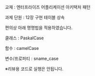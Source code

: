 교재 : 엔터프라이즈 어플리케이션 아키택처 패턴

과제 단원 : 12장 구현 테이블 상속


편의상 아래 명명법을 적용하였습니다.

클래스 : PaskalCase

함수 : camelCase

변수/프로퍼티 : sname_case


※리뷰용 코드로 실행은 안됩니다.
